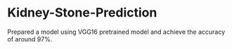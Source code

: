 # Kidney-Stone-Prediction
Prepared a model using VGG16 pretrained model and achieve the accuracy of around 97%.
